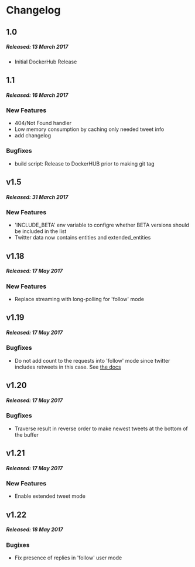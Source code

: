 # Changelog

## 1.0
##### Released: 13 March 2017

* Initial DockerHub Release 

## 1.1
##### Released: 16 March 2017

### New Features

* 404/Not Found handler
* Low memory consumption by caching only needed tweet info
* add changelog

### Bugfixes

* build script: Release to DockerHUB prior to making git tag

## v1.5
##### Released: 31 March 2017

### New Features

* 'INCLUDE_BETA' env variable to configre whether BETA versions should be included in the list 
* Twitter data now contains entities and extended_entities

## v1.18
##### Released: 17 May 2017

### New Features

*  Replace streaming with long-polling for 'follow' mode

## v1.19
##### Released: 17 May 2017

### Bugfixes

*  Do not add count to the requests into 'follow' mode since twitter includes retweets in this case.
 See [the docs](https://dev.twitter.com/rest/reference/get/statuses/user_timeline)
 
## v1.20
##### Released: 17 May 2017

### Bugfixes

*  Traverse result in reverse order to make newest tweets at the bottom of the buffer 

## v1.21
##### Released: 17 May 2017

### New Features

*  Enable extended tweet mode
 
## v1.22
##### Released: 18 May 2017

### Bugixes

*  Fix presence of replies in 'follow' user mode 